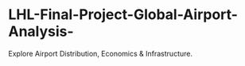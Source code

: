 # LHL-Final-Project-Global-Airport-Analysis-
Explore Airport Distribution, Economics &amp; Infrastructure.
